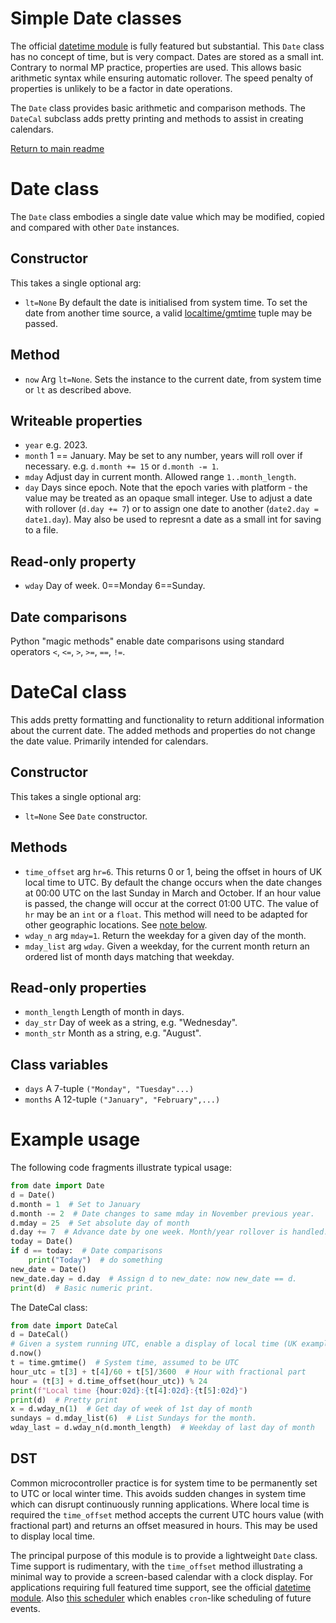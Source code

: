 # Simple Date classes

The official [datetime module](https://github.com/micropython/micropython-lib/tree/master/python-stdlib/datetime)
is fully featured but substantial. This `Date` class has no concept of time,
but is very compact. Dates are stored as a small int. Contrary to normal MP
practice, properties are used. This allows basic arithmetic syntax while
ensuring automatic rollover. The speed penalty of properties is unlikely to be
a factor in date operations.

The `Date` class provides basic arithmetic and comparison methods. The
`DateCal` subclass adds pretty printing and methods to assist in creating
calendars.

[Return to main readme](../README.md)

# Date class

The `Date` class embodies a single date value which may be modified, copied
and compared with other `Date` instances.

## Constructor

This takes a single optional arg:
 * `lt=None` By default the date is initialised from system time. To set the
 date from another time source, a valid
 [localtime/gmtime](http://docs.micropython.org/en/latest/library/time.html#time.localtime)
 tuple may be passed.

## Method

 * `now` Arg `lt=None`. Sets the instance to the current date, from system time
 or `lt` as described above.

## Writeable properties

 * `year` e.g. 2023.
 * `month` 1 == January. May be set to any number, years will roll over if
 necessary. e.g. `d.month += 15` or `d.month -= 1`.
 * `mday` Adjust day in current month. Allowed range `1..month_length`.
 * `day` Days since epoch. Note that the epoch varies with platform - the value
 may be treated as an opaque small integer. Use to adjust a date with rollover
 (`d.day += 7`) or to assign one date to another (`date2.day = date1.day`). May
 also be used to represnt a date as a small int for saving to a file.

## Read-only property

 * `wday` Day of week. 0==Monday 6==Sunday.

## Date comparisons

Python "magic methods" enable date comparisons using standard operators `<`,
`<=`, `>`, `>=`, `==`, `!=`.

# DateCal class

This adds pretty formatting and functionality to return additional information
about the current date. The added methods and properties do not change the
date value. Primarily intended for calendars.

## Constructor

This takes a single optional arg:
 * `lt=None` See `Date` constructor.

## Methods

 * `time_offset` arg `hr=6`. This returns 0 or 1, being the offset in hours of
 UK local time to UTC. By default the change occurs when the date changes at
 00:00 UTC on the last Sunday in March and October. If an hour value is passed,
 the change will occur at the correct 01:00 UTC. The value of `hr` may be an
 `int` or a `float`. This method will need to be  adapted for other geographic
 locations. See [note below](./DATE.md#DST).
 * `wday_n` arg `mday=1`. Return the weekday for a given day of the month.
 * `mday_list` arg `wday`. Given a weekday, for the current month return an
 ordered list of month days matching that weekday.

## Read-only properties

 * `month_length` Length of month in days.
 * `day_str` Day of week as a string, e.g. "Wednesday".
 * `month_str` Month as a string, e.g. "August".

## Class variables

 * `days` A 7-tuple `("Monday", "Tuesday"...)`
 * `months` A 12-tuple `("January", "February",...)`

# Example usage

The following code fragments illustrate typical usage:
```python
from date import Date
d = Date()
d.month = 1  # Set to January
d.month -= 2  # Date changes to same mday in November previous year.
d.mday = 25  # Set absolute day of month
d.day += 7  # Advance date by one week. Month/year rollover is handled.
today = Date()
if d == today:  # Date comparisons
    print("Today")  # do something
new_date = Date()
new_date.day = d.day  # Assign d to new_date: now new_date == d.
print(d)  # Basic numeric print.
```
The DateCal class:
```python
from date import DateCal
d = DateCal()
# Given a system running UTC, enable a display of local time (UK example)
d.now()
t = time.gmtime()  # System time, assumed to be UTC
hour_utc = t[3] + t[4]/60 + t[5]/3600  # Hour with fractional part
hour = (t[3] + d.time_offset(hour_utc)) % 24
print(f"Local time {hour:02d}:{t[4]:02d}:{t[5]:02d}")
print(d)  # Pretty print
x = d.wday_n(1)  # Get day of week of 1st day of month
sundays = d.mday_list(6)  # List Sundays for the month.
wday_last = d.wday_n(d.month_length)  # Weekday of last day of month
```
## DST

Common microcontroller practice is for system time to be permanently set to UTC
or local winter time. This avoids sudden changes in system time which can
disrupt continuously running applications. Where local time is required the
`time_offset` method accepts the current UTC hours value (with fractional part)
and returns an offset measured in hours. This may be used to display local time.

The principal purpose of this module is to provide a lightweight `Date` class.
Time support is rudimentary, with the `time_offset` method illustrating a
minimal way to provide a screen-based calendar with a clock display. For
applications requiring full featured time support, see the official
[datetime module](https://github.com/micropython/micropython-lib/tree/master/python-stdlib/datetime). Also
[this scheduler](https://github.com/peterhinch/micropython-async/blob/master/v3/docs/SCHEDULE.md)
which enables `cron`-like scheduling of future events.

